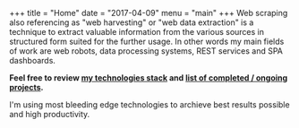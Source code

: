 +++
title = "Home"
date = "2017-04-09"
menu = "main"
+++
Web scraping also referencing as "web harvesting" or "web data extraction" is a
technique to extract valuable information from the various sources in structured
form suited for the further usage. In other words my main fields of work are
web robots, data processing systems, REST services and SPA dashboards.

**Feel free to review <a href="/tech/">my technologies stack</a> and
<a href="/projects/">list of completed / ongoing projects</a>.**

I'm using most bleeding edge technologies to archieve best results possible and
high productivity.
